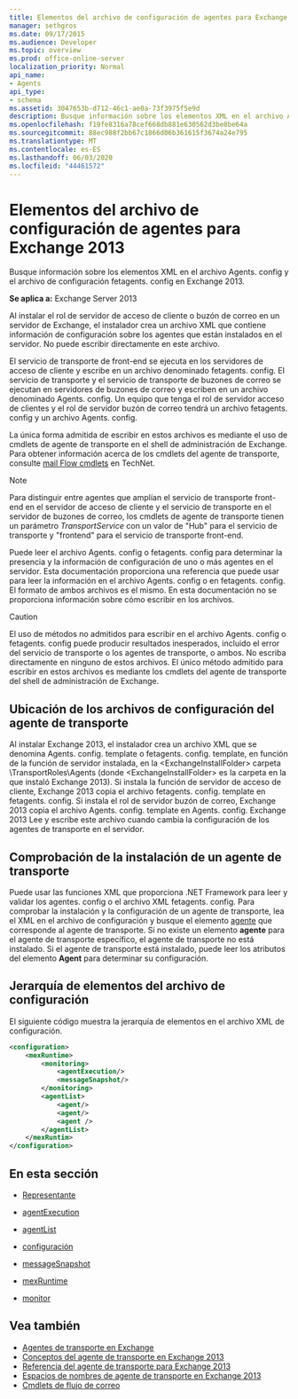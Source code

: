 ```yaml
---
title: Elementos del archivo de configuración de agentes para Exchange 2013
manager: sethgros
ms.date: 09/17/2015
ms.audience: Developer
ms.topic: overview
ms.prod: office-online-server
localization_priority: Normal
api_name:
- Agents
api_type:
- schema
ms.assetid: 3047653b-d712-46c1-ae0a-73f3975f5e9d
description: Busque información sobre los elementos XML en el archivo Agents. config y el archivo de configuración fetagents. config en Exchange 2013.
ms.openlocfilehash: f19fe8316a78cef668db881e630562d3be8be64a
ms.sourcegitcommit: 88ec988f2bb67c1866d06b361615f3674a24e795
ms.translationtype: MT
ms.contentlocale: es-ES
ms.lasthandoff: 06/03/2020
ms.locfileid: "44461572"
---
```

# <a name="agents-configuration-file-elements-for-exchange-2013"></a>Elementos del archivo de configuración de agentes para Exchange 2013

Busque información sobre los elementos XML en el archivo Agents. config y el archivo de configuración fetagents. config en Exchange 2013.
  
**Se aplica a:** Exchange Server 2013
  
Al instalar el rol de servidor de acceso de cliente o buzón de correo en un servidor de Exchange, el instalador crea un archivo XML que contiene información de configuración sobre los agentes que están instalados en el servidor. No puede escribir directamente en este archivo. 
  
El servicio de transporte de front-end se ejecuta en los servidores de acceso de cliente y escribe en un archivo denominado fetagents. config. El servicio de transporte y el servicio de transporte de buzones de correo se ejecutan en servidores de buzones de correo y escriben en un archivo denominado Agents. config. Un equipo que tenga el rol de servidor acceso de clientes y el rol de servidor buzón de correo tendrá un archivo fetagents. config y un archivo Agents. config. 
  
La única forma admitida de escribir en estos archivos es mediante el uso de cmdlets de agente de transporte en el shell de administración de Exchange. Para obtener información acerca de los cmdlets del agente de transporte, consulte [mail Flow cmdlets](https://technet.microsoft.com/library/aa998553%28v=exchg.150%29.aspx) en TechNet. 
  
> [!NOTE]
> Para distinguir entre agentes que amplían el servicio de transporte front-end en el servidor de acceso de cliente y el servicio de transporte en el servidor de buzones de correo, los cmdlets de agente de transporte tienen un parámetro _TransportService_ con un valor de "Hub" para el servicio de transporte y "frontend" para el servicio de transporte front-end. 
  
Puede leer el archivo Agents. config o fetagents. config para determinar la presencia y la información de configuración de uno o más agentes en el servidor. Esta documentación proporciona una referencia que puede usar para leer la información en el archivo Agents. config o en fetagents. config. El formato de ambos archivos es el mismo. En esta documentación no se proporciona información sobre cómo escribir en los archivos.
  
> [!CAUTION]
> El uso de métodos no admitidos para escribir en el archivo Agents. config o fetagents. config puede producir resultados inesperados, incluido el error del servicio de transporte o los agentes de transporte, o ambos. No escriba directamente en ninguno de estos archivos. El único método admitido para escribir en estos archivos es mediante los cmdlets del agente de transporte del shell de administración de Exchange. 
  
## <a name="location-of-the-transport-agent-configuration-files"></a>Ubicación de los archivos de configuración del agente de transporte
<a name="bk_ConfigLoc"> </a>

Al instalar Exchange 2013, el instalador crea un archivo XML que se denomina Agents. config. template o fetagents. config. template, en función de la función de servidor instalada, en la \<ExchangeInstallFolder\> carpeta \TransportRoles\Agents (donde \<ExchangeInstallFolder\> es la carpeta en la que instaló Exchange 2013). Si instala la función de servidor de acceso de cliente, Exchange 2013 copia el archivo fetagents. config. template en fetagents. config. Si instala el rol de servidor buzón de correo, Exchange 2013 copia el archivo Agents. config. template en Agents. config. Exchange 2013 Lee y escribe este archivo cuando cambia la configuración de los agentes de transporte en el servidor.
  
## <a name="verifying-a-transport-agent-installation"></a>Comprobación de la instalación de un agente de transporte
<a name="bk_verifyinstall"> </a>

Puede usar las funciones XML que proporciona .NET Framework para leer y validar los agentes. config o el archivo XML fetagents. config. Para comprobar la instalación y la configuración de un agente de transporte, lea el XML en el archivo de configuración y busque el elemento [agente](agent.md) que corresponde al agente de transporte. Si no existe un elemento **agente** para el agente de transporte específico, el agente de transporte no está instalado. Si el agente de transporte está instalado, puede leer los atributos del elemento **Agent** para determinar su configuración. 
  
## <a name="configuration-file-element-hierarchy"></a>Jerarquía de elementos del archivo de configuración
<a name="bk_elementref"> </a>

El siguiente código muestra la jerarquía de elementos en el archivo XML de configuración.
  
```XML
<configuration>
    <mexRuntime>
        <monitoring>
            <agentExecution/>
            <messageSnapshot/>
        </monitoring>
        <agentList>
            <agent/>
            <agent/>
            <agent />
        </agentList>
    </mexRuntim>
</configuration>
```

## <a name="in-this-section"></a>En esta sección
<a name="bk_elementreflist"> </a>

- [Representante](agent.md)
    
- [agentExecution](agentexecution.md)
    
- [agentList](agentlist.md)
    
- [configuración](configuration.md)
    
- [messageSnapshot](messagesnapshot.md)
    
- [mexRuntime](mexruntime.md)
    
- [monitor](monitoring.md)
    
## <a name="see-also"></a>Vea también

- [Agentes de transporte en Exchange](transport-agents-in-exchange-2013.md)
- [Conceptos del agente de transporte en Exchange 2013](transport-agent-concepts-in-exchange-2013.md)
- [Referencia del agente de transporte para Exchange 2013](transport-agent-reference-for-exchange-2013.md)
- [Espacios de nombres de agente de transporte en Exchange 2013](transport-agent-namespaces-in-exchange-2013.md)
- [Cmdlets de flujo de correo](https://docs.microsoft.com/powershell/exchange/?view=exchange-ps)
    


